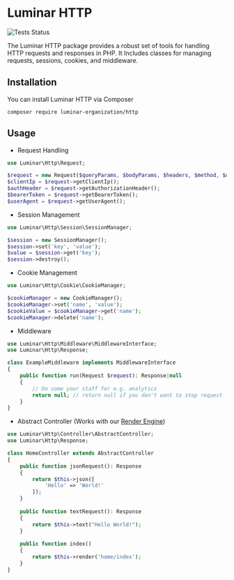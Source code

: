 # Luminar HTTP
![Tests Status](https://img.shields.io/github/actions/workflow/status/luminar-organization/core/tests.yml?label=Tests)

The Luminar HTTP package provides a robust set of tools for handling HTTP requests and responses in PHP. It Includes classes for managing requests, sessions, cookies, and middleware.

## Installation
You can install Luminar HTTP via Composer
```shell
composer require luminar-organization/http
```

## Usage
- Request Handling
```php
use Luminar\Http\Request;

$request = new Request($queryParams, $bodyParams, $headers, $method, $uri, $serverParams);
$clientIp = $request->getClientIp();
$authHeader = $request->getAuthorizationHeader();
$bearerToken = $request->getBearerToken();
$userAgent = $request->getUserAgent();
```
- Session Management
```php
use Luminar\Http\Session\SessionManager;

$session = new SessionManager();
$session->set('key', 'value');
$value = $session->get('key');
$session->destroy();
```
- Cookie Management
```php
use Luminar\Http\Cookie\CookieManager;

$cookieManager = new CookieManager();
$cookieManager->set('name', 'value');
$cookieValue = $cookieManager->get('name');
$cookieManager->delete('name');
```
- Middleware
```php
use Luminar\Http\Middleware\MiddlewareInterface;
use Luminar\Http\Response;

class ExampleMiddleware implements MiddlewareInterface
{
    public function run(Request $request): Response|null
    {
        // Do some your staff for e.g. analytics
        return null; // return null if you don't want to stop request
    }
}
```
- Abstract Controller (Works with our [Render Engine](https://github.com/luminar-organization/render-engine))
```php
use Luminar\Http\Controller\AbstractController;
use Luminar\Http\Response;

class HomeController extends AbstractController
{
    public function jsonRequest(): Response
    {
        return $this->json([
            'Hello' => 'World!'
        ]);
    }
    
    public function textRequest(): Response
    {
        return $this->text("Hello World!");
    }
    
    public function index()
    {
        return $this->render('home/index');
    }
}

```
